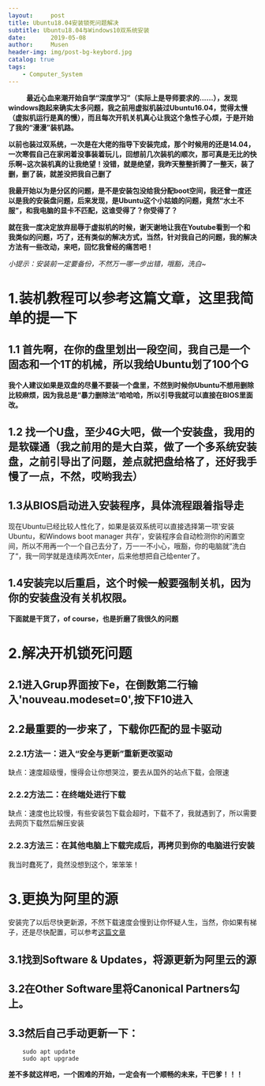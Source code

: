 ```yaml
---
layout:     post
title: Ubuntu18.04安装锁死问题解决
subtitle: Ubuntu18.04与Windows10双系统安装
date:       2019-05-08
author:     Musen
header-img: img/post-bg-keybord.jpg
catalog: true
tags:
    - Computer_System
---
```

&ensp; 
&emsp; 
&nbsp;
**最近心血来潮开始自学“深度学习”（实际上是导师要求的......），发现windows跑起来确实太多问题，我之前用虚拟机装过Ubuntu16.04，觉得太慢（虚拟机运行是真的慢），而且每次开机关机真心让我这个急性子心烦，于是开始了我的“漫漫”装机路。**

**以前也装过双系统，一次是在大佬的指导下安装完成，那个时候用的还是14.04，一次寒假自己在家闲着没事装着玩儿，回想前几次装机的顺次，那可真是无比的快乐啊~这次装机真的让我绝望！没错，就是绝望，我昨天整整折腾了一整天，装了删，删了装，就差没把我自己删了**

**我最开始以为是分区的问题，是不是安装包没给我分配boot空间，我还曾一度还以是我的安装盘问题，后来发现，是Ubuntu这个小姑娘的问题，竟然“水土不服”，和我电脑的显卡不匹配，这谁受得了？你受得了？**

**就在我一度决定放弃屈辱于虚拟机的时候，谢天谢地让我在Youtube看到一个和我类似的问题，巧了，还有类似的解决方式，当然，针对我自己的问题，我的解决方法有一些改动，来吧，回忆我曾经的痛苦吧！**

*小提示：安装前一定要备份，不然万一哪一步出错，哦豁，洗白~*

# 1.装机教程可以参考这篇文章，这里我简单的提一下
## 1.1 首先啊，在你的盘里划出一段空间，我自己是一个固态和一个1T的机械，所以我给Ubuntu划了100个G
**我个人建议如果是双盘的尽量不要装一个盘里，不然到时候你Ubuntu不想用删除比较麻烦，因为我总是“暴力删除法”哈哈哈，所以引导我就可以直接在BIOS里面改。**
## 1.2 找一个U盘，至少4G大吧，做一个安装盘，我用的是软碟通（我之前用的是大白菜，做了一个多系统安装盘，之前引导出了问题，差点就把盘给格了，还好我手慢了一点，不然，哎哟我去）
## 1.3从BIOS启动进入安装程序，具体流程跟着指导走
现在Ubuntu已经比较人性化了，如果是装双系统可以直接选择第一项'安装Ubuntu，和Windows boot manager 共存'，安装程序会自动检测你的闲置空间，所以不用再一个一个自己去分了，万一一不小心，哦豁，你的电脑就”洗白了“，我一同学就是连续两次Enter，后来他想把自己给enter了。
## 1.4安装完以后重启，这个时候一般要强制关机，因为你的安装盘没有关机权限。

**下面就是干货了，of course，也是折磨了我很久的问题**

# 2.解决开机锁死问题
## 2.1进入Grup界面按下e，在倒数第二行输入'nouveau.modeset=0',按下F10进入
## 2.2最重要的一步来了，下载你匹配的显卡驱动
### 2.2.1方法一：进入“安全与更新”重新更改驱动
缺点：速度超级慢，慢得会让你想哭泣，要去从国外的站点下载，会限速
### 2.2.2方法二：在终端处进行下载
缺点：速度也比较慢，有些安装包下载会超时，下载不了，我就遇到了，所以需要去网页下载然后解压安装
### 2.2.3方法三：在其他电脑上下载完成后，再拷贝到你的电脑进行安装
我当时蠢死了，竟然没想到这个，笨笨笨！

# 3.更换为阿里的源
安装完了以后尽快更新源，不然下载速度会慢到让你怀疑人生，当然，你如果有梯子，还是尽快配置，可以参考[这篇文章](https://blog.csdn.net/weixin_37747104/article/details/82911803)
## 3.1找到Software & Updates，将源更新为阿里云的源
## 3.2在Other Software里将Canonical Partners勾上。 
## 3.3然后自己手动更新一下：
        sudo apt update
        sudo apt upgrade

**差不多就这样吧，一个困难的开始，一定会有一个顺畅的未来，干巴爹！！！**


